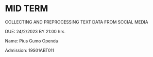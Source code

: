 # MID TERM

COLLECTING AND PREPROCESSING TEXT DATA FROM SOCIAL MEDIA

DUE: 24/2/2023 BY 21:00 hrs.

Name: Pius Gumo Openda

Admission: 19S01ABT011
